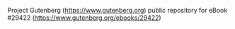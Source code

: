 Project Gutenberg (https://www.gutenberg.org) public repository for eBook #29422 (https://www.gutenberg.org/ebooks/29422)
